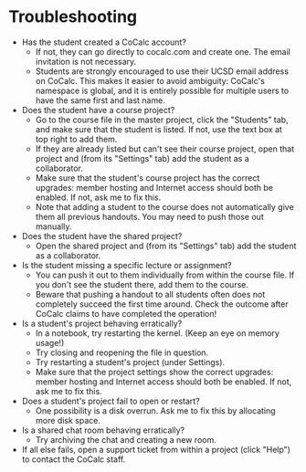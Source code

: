 # Troubleshooting

- Has the student created a CoCalc account?
  - If not, they can go directly to cocalc.com and create one. The email invitation is not necessary.
  - Students are strongly encouraged to use their UCSD email address on CoCalc. This makes it easier to avoid ambiguity: CoCalc's namespace is global, and it is entirely possible for multiple users to have the same first and last name.
- Does the student have a course project?
  - Go to the course file in the master project, click the "Students" tab, and make sure that the student is listed. If not, use the text box at top right to add them.
  - If they are already listed but can't see their course project, open that project and (from its "Settings" tab) add the student as a collaborator. 
  - Make sure that the student's course project has the correct upgrades: member hosting and Internet access should both be enabled. If not, ask me to fix this.
  - Note that adding a student to the course does not automatically give them all previous handouts. You may need to push those out manually.
- Does the student have the shared project?
  - Open the shared project and (from its "Settings" tab) add the student as a collaborator.
- Is the student missing a specific lecture or assignment?
  - You can push it out to them individually from within the course file. If you don't see the student there, add them to the course.
  - Beware that pushing a handout to all students often does not completely succeed the first time around. Check the outcome after CoCalc claims to have completed the operation!
- Is a student's project behaving erratically?
  - In a notebook, try restarting the kernel. (Keep an eye on memory usage!)
  - Try closing and reopening the file in question.
  - Try restarting a student's project (under Settings).
  - Make sure that the project settings show the correct upgrades: member hosting and Internet access should both be enabled. If not, ask me to fix this.
- Does a student's project fail to open or restart?
  - One possibility is a disk overrun. Ask me to fix this by allocating more disk space.
- Is a shared chat room behaving erratically?
  - Try archiving the chat and creating a new room.
- If all else fails, open a support ticket from within a project (click "Help") to contact the CoCalc staff.
